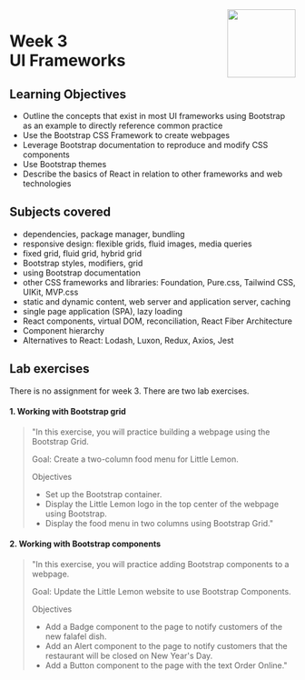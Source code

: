 <a href="../">
  <img src="/img/Introduction_to_Back-End_Development_logo.avif" width="120" align="right">
</a>

# Week 3 <br> UI Frameworks

## Learning Objectives
- Outline the concepts that exist in most UI frameworks using Bootstrap as an example to directly reference common practice
- Use the Bootstrap CSS Framework to create webpages
- Leverage Bootstrap documentation to reproduce and modify CSS components
- Use Bootstrap themes
- Describe the basics of React in relation to other frameworks and web technologies

## Subjects covered
- dependencies, package manager, bundling
- responsive design: flexible grids, fluid images, media queries
- fixed grid, fluid grid, hybrid grid
- Bootstrap styles, modifiers, grid
- using Bootstrap documentation
- other CSS frameworks and libraries: Foundation, Pure.css, Tailwind CSS, UIKit, MVP.css
- static and dynamic content, web server and application server, caching
- single page application (SPA), lazy loading
- React components, virtual DOM, reconciliation, React Fiber Architecture
- Component hierarchy
- Alternatives to React: Lodash, Luxon, Redux, Axios, Jest

## Lab exercises

There is no assignment for week 3. There are two lab exercises. 

#### 1. Working with Bootstrap grid

> "In this exercise, you will practice building a webpage using the Bootstrap Grid.
> 
> Goal: Create a two-column food menu for Little Lemon.
> 
> Objectives
>- Set up the Bootstrap container.
>- Display the Little Lemon logo in the top center of the webpage using Bootstrap.
>- Display the food menu in two columns using Bootstrap Grid."

#### 2. Working with Bootstrap components

> "In this exercise, you will practice adding Bootstrap components to a webpage.
> 
> Goal: Update the Little Lemon website to use Bootstrap Components.
> 
> Objectives
>- Add a Badge component to the page to notify customers of the new falafel dish.
>- Add an Alert component to the page to notify customers that the restaurant will be closed on New Year's Day.
>- Add a Button component to the page with the text Order Online."


